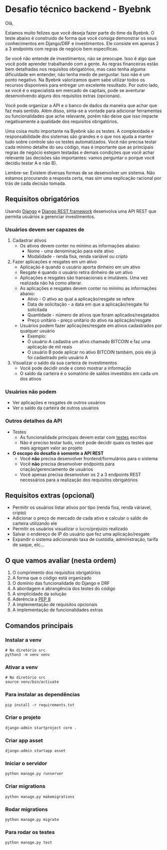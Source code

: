 # Desafio técnico backend - Byebnk

Olá,

Estamos muito felizes que você deseja fazer parte do time da Byebnk. O teste abaixo é construido de
forma que você consiga demonstrar os seus conhecimentos em Django/DRF e investimentos. Ele consiste
em apenas 2 a 3 endpoints com regras de negócio bem específicas.

Se você não entende de investimentos, não se preocupe. Isso é algo que você pode aprender trabalhando
com a gente. As regras financeiras estão bem detalhadas nos requisitos obrigatórios, mas caso tenha
alguma dificuldade em entender, não tenha medo de perguntar. Isso não é um ponto negativo. Na Byebnk
valorizamos quem sabe utilizar todos os recursos disponíveis para entregar um excelente resultado.
Por outro lado, se você é o especialista em mercado de capitais, pode se aventurar desenvolvendo
alguns dos requisitos extras (opcionais).

Você pode organizar a API e o banco de dados da maneira que achar que faz mais sentido. Além disso,
sinta-se a vontade para adicionar ferramentas ou funcionalidades que ache relevante, porém não deixe
que isso impacte negativamente a qualidade dos requisitos obrigatórios.

Uma coisa muito importante na Byebnk são os testes. A complexidade e responsabilidade dos sistemas
são grandes e o que nos ajuda a manter tudo sobre controle são os testes automatizados. Você não
precisa testar cada mínimo detalhe do seu código, mas é importante que as principais regras de
negócio estejam testadas e demais condições que você achar relevante (as decisões são importantes:
vamos perguntar o porque você decidiu testar A e não B).

Lembre-se: Existem diversas formas de se desenvolver um sistema. Não estamos procurando a resposta
certa, mas sim uma explicação racional por trás de cada decisão tomada.

## Requisitos obrigatórios

Usando [Django](https://www.djangoproject.com/) e [Django REST framework](https://www.django-rest-framework.org/)
desenvolva uma API REST que permita usuários a gerenciar investimentos.

### Usuários devem ser capazes de

1. Cadastrar ativos
   - Os ativos devem conter no mínimo as informações abaixo:
     - Nome - uma denominação para este ativo
     - Modalidade - renda fixa, renda variável ou cripto
2. Fazer aplicações e resgates em um ativo
   - Aplicação é quando o usuário aporta dinheiro em um ativo
   - Resgate é quando o usuário retira dinheiro de um ativo
   - Aplicações e resgates são transacionais e imutáveis. Uma vez realizada não há como alterar.
   - As aplicações e resgates devem conter no mínimo as informações abaixo:
     - Ativo - O ativo ao qual a aplicação/resgate se refere
     - Data de solicitação - a data em que a aplicação/resgate foi solicitada
     - Quantidade - número de ativos que foram aplicados/resgatados
     - Preço unitário - preço unitário do ativo na aplicação/resgate
   - Usuários podem fazer aplicações/resgate em ativos cadastrados por qualquer usuário
     - Exemplo:
     - O usuário A cadastra um ativo chamado BITCOIN e faz uma aplicação de mil reais
     - O usuário B pode aplicar no ativo BITCOIN também, pois ele já foi cadastrado pelo usuário A
3. Visualizar o saldo da sua carteira de investimentos
   - Você pode decidir onde e como mostrar a informação
   - O saldo da carteira é o somatório de saldos investidos em cada um dos ativos

### Usuários não podem

- Ver aplicações e resgates de outros usuários
- Ver o saldo da carteira de outros usuários

### Outros detalhes da API

- Testes
  - As funcionalidade principais devem estar com [testes](https://docs.djangoproject.com/en/3.1/topics/testing/) escritos
  - Não é preciso testar tudo, você pode decidir quais os testes que mais agregam valor ao projeto
- **O escopo do desafio é somente a API REST**
  - Você **não** precisa desenvolver frontend/formulários para o sistema
  - Você **não** precisa desenvolver endpoints para criação/gerenciamento de usuários
  - Você apenas precisa desenvolver os 2 a 3 endpoints REST necessários para a realização dos requisitos obrigatórios

## Requisitos extras (opcional)

- Permitir os usuários listar ativos por tipo (renda fixa, renda váriavel, cripto)
- Adicionar o preço de mercado de cada ativo e calcular o saldo de carteira utilizando ele
- Permitir os usuários visualizar o lucro/prejuízo realizado
- Salvar o endereço de IP do usuário que fez uma aplicação/resgate
- Expandir o sistema adicionando taxa de custódia, administração, tarifa de saque, etc...

## O que vamos avaliar (nesta ordem)

1. O cumprimento dos requisitos obrigatórios
2. A forma que o código está organizado
3. O domínio das funcionalidade do Django e DRF
4. A abordagem e abrangência dos testes do código
5. A simplicidade da solução
6. Aderência a [PEP 8](https://duckduckgo.com/?q=pep8)
7. A implementação de requisitos opcionais
8. A implementação de funcionalidades extras

## Comandos principais

### Instalar a venv

```
# No diretório src
python3 -m venv venv
```

### Ativar a venv

```
# No diretório src
source venv/bin/activate
```

### Para instalar as dependências

```
pip install -r requirements.txt
```

### Criar o projeto

```
django-admin startproject core .
```

### Criar app asset

```
django-admin startapp asset
```

### Iniciar o servidor

```
python manage.py runserver
```

### Criar migrations

```
python manage.py makemigrations
```

### Rodar migrations

```
python manage.py migrate
```

### Para rodar os testes

```
python manage.py test
```
